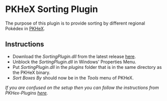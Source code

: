 # PKHeX Sorting Plugin

The purpose of this plugin is to provide sorting by different regional Pokédex in [PKHeX](https://github.com/kwsch/PKHeX).

## Instructions
- Download the *SortingPlugin.dll* from the latest release [here](https://github.com/foohyfooh/PKHeXSortingPlugin/releases/latest).
- Unblock the *SortingPlugin.dll* in Windows' Properties Menu.
- Put *SortingPlugin.dll* in the *plugins* folder that is in the same directory as the PKHeX binary.
- *Sort Boxes By* should now be in the *Tools* menu of PKHeX.

*If you are confused on the setup then you can follow the instructions from PKHex-Plugins [here](https://github.com/architdate/PKHeX-Plugins/wiki/Installing-PKHeX-Plugins).*
